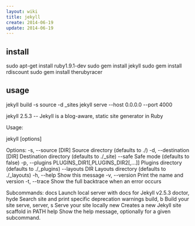 ```yaml
---
layout: wiki
title: jekyll
create: 2014-06-19
update: 2014-06-19
---
```

## install
sudo apt-get install ruby1.9.1-dev
sudo gem install jekyll
sudo gem install rdiscount
sudo gem install therubyracer

## usage
jekyll build -s source -d \_sites
jekyll serve --host 0.0.0.0 --port 4000


jekyll 2.5.3 -- Jekyll is a blog-aware, static site generator in Ruby

Usage:

  jekyll <subcommand> [options]

Options:
        -s, --source [DIR]  Source directory (defaults to ./)
        -d, --destination [DIR]  Destination directory (defaults to ./_site)
            --safe         Safe mode (defaults to false)
        -p, --plugins PLUGINS_DIR1[,PLUGINS_DIR2[,...]]  Plugins directory (defaults to ./_plugins)
            --layouts DIR  Layouts directory (defaults to ./_layouts)
        -h, --help         Show this message
        -v, --version      Print the name and version
        -t, --trace        Show the full backtrace when an error occurs

Subcommands:
  docs                  Launch local server with docs for Jekyll v2.5.3
  doctor, hyde          Search site and print specific deprecation warnings
  build, b              Build your site
  serve, server, s      Serve your site locally
  new                   Creates a new Jekyll site scaffold in PATH
  help                  Show the help message, optionally for a given subcommand.
